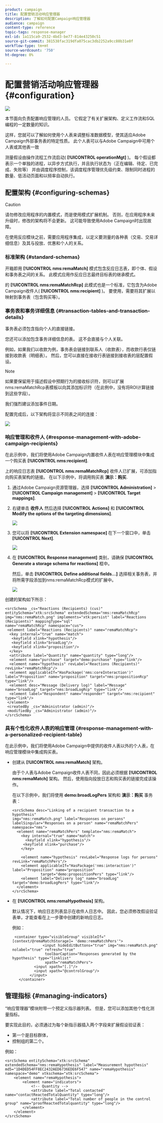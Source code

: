 ```yaml
---
product: campaign
title: 配置营销活动响应管理器
description: 了解如何配置Campaign响应管理器
audience: campaign
content-type: reference
topic-tags: response-manager
exl-id: 1a115ca9-2532-4bd3-be77-814e43250c51
source-git-commit: 381538fac319dfa075cac3db2252a9cc80b31e0f
workflow-type: tm+mt
source-wordcount: '750'
ht-degree: 0%

---
```


# 配置营销活动响应管理器{#configuration}

![](../../assets/v7-only.svg)

本节面向负责配置响应管理的人员。 它假定了有关扩展架构、定义工作流和SQL编程的一定数量的知识。

这样，您就可以了解如何使用个人表来调整标准数据模型，使其适应Adobe Campaign外部事务表的特定性质。 此个人表可以与Adobe Campaign中可用个人表或其他表一致

测量假设由操作流程工作流启动( **[!UICONTROL operationMgt]** )。 每个假设都表示一个单独的进程，以异步方式执行，并且执行状态为（正在编辑、待定、已完成、失败等） 并由调度程序控制，该调度程序管理优先级约束、限制同时进程的数量、低活动页面和以频率自动执行。

## 配置架构 {#configuring-schemas}

>[!CAUTION]
>
>请勿修改应用程序的内置模式，而是使用模式扩展机制。 否则，在应用程序未来升级时，修改的架构将不会更新。 这可能导致使用Adobe Campaign时出现故障。

在使用反应模块之前，需要应用程序集成，以定义要测量的各种表（交易、交易详细信息）及其与投放、优惠和个人的关系。

### 标准架构 {#standard-schemas}

开箱即用 **[!UICONTROL nms:remaMatch]** 模式包含反应日志表，即个体、假设和事务表之间的关系。 此模式应用作反应日志最终目标表的继承模式。

的 **[!UICONTROL nms:remaMatchRcp]** 此模式也是一个标准，它包含为Adobe Campaign收件人( **[!UICONTROL nms:recipient]** )。 要使用，需要将其扩展以映射到事务表（包含购买等）。

### 事务表和事务详细信息 {#transaction-tables-and-transaction-details}

事务表必须包含指向个人的直接链接。

您还可以添加包含事务详细信息的表。 这不会直接与个人关联。

例如，如果我们以收款为例，事务表会链接到联系人（收款表），而收款行表仅链接到收款表（明细表）。 然后，您可以直接在接收行表链接到接收表的层配置假设。

>[!NOTE]
>
>如果要保留用于描述假设中预期行为的接收标识符，则可以扩展nms:remaMatchRcp表模板以向其添加标识符（在此例中，没有将ROI计算链接到这些字段）。

我们强烈建议添加事件日期。

配置完成后，以下架构将显示不同表之间的连接：

![](assets/response_data_model.png)

### 响应管理和收件人 {#response-management-with-adobe-campaign-recipients}

在此示例中，我们将使用Adobe Campaign内置收件人表在响应管理模块中集成一个购买表 **[!UICONTROL nms:recipient]**.

上的响应日志表 **[!UICONTROL nms:remaMatchRcp]** 收件人已扩展，可添加指向购买表架构的链接。 在以下示例中，将调用购买表 **演示：购买**.

1. 通过Adobe Campaign资源管理器，选择 **[!UICONTROL Administration]** > **[!UICONTROL Campaign management]** > **[!UICONTROL Target mappings]**.
1. 右键单击 **收件人** 然后选择 **[!UICONTROL Actions]** 和 **[!UICONTROL Modify the options of the targeting dimensions]**.

   ![](assets/delivery_mapping1.png)

1. 您可以将 **[!UICONTROL Extension namespace]** 在下一个窗口中，单击 **[!UICONTROL Next]**.

   ![](assets/delivery_mapping2.png)

1. 在 **[!UICONTROL Response management]** 类别，请确保 **[!UICONTROL Generate a storage schema for reactions]** 框中。

   然后，单击 **[!UICONTROL Define additional fields...]** 选择相关事务表，并将所需字段添加到nms:remaMatchRcp模式的扩展中。

   ![](assets/delivery_mapping3.png)

创建的架构如下所示：

```
<srcSchema _cs="Reactions (Recipients) (cus)" entitySchema="xtk:srcSchema" extendedSchema="nms:remaMatchRcp" 
img="nms:remaMatch.png" implements="xtk:persist" label="Reactions (Recipients)" mappingType="sql"
name="remaMatchRcp" namespace="cus">  
 <element label="Reactions (Recipients)" name="remaMatchRcp">    
  <key internal="true" name="match">      
   <keyfield xlink="hypothesis"/>      
   <keyfield xlink="broadLog"/>      
   <keyfield xlink="proposition"/>    
  </key>    
  <attribute label="Quantity" name="quantity" type="long"/>    
  <element name="purchase" target="demo:purchase" type="link"/>    
  <element name="hypothesis" revLabel="Reactions (Recipients)" revLink="remaMatchRcp"/>    
  <element applicableIf="HasPackage('nms:coreInteraction')" label="Proposition" name="proposition" target="nms:propositionRcp" type="link"/>   
  <element desc="Message (Delivery log)" label="Message" name="broadLog" target="nms:broadLogRcp" type="link"/>    
  <element label="Respondent" name="responder" target="nms:recipient" type="link"/>  
 </element>  
 <createdBy _cs="Administrator (admin)"/>  
 <modifiedBy _cs="Administrator (admin)"/>
</srcSchema>
```

### 具有个性化收件人表的响应管理 {#response-management-with-a-personalized-recipient-table}

在此示例中，我们将使用Adobe Campaign中提供的收件人表以外的个人表，在响应管理模块中集成购买表。

* 创建从 **[!UICONTROL nms:remaMatch]** 架构。

   由于个人表与Adobe Campaign收件人表不同，因此必须根据 **[!UICONTROL nms:remaMatch]** 架构。 然后，使用指向投放日志和购买表的链接完成该操作。

   在以下示例中，我们将使用 **demo:broadLogPers** 架构和 **演示：购买** 事务表：

   ```
   <srcSchema desc="Linking of a recipient transaction to a hypothesis"    
   img="nms:remaMatch.png" label="Responses on persons" labelSingular="Responses on a person" name="remaMatchPers" namespace="nms">
     <element name="remaMatchPers" template="nms:remaMatch">
       <key internal="true" name="match">
         <keyfield xlink="hypothesis"/>
        <keyfield xlink="purchase"/>
       </key>
   
       <element name="hypothesis" revLabel="Response logs for persons" revLink="remaMatchPers"/>
       <element applicableIf="HasPackage('nms:interaction')" label="Proposition" name="proposition"
                target="demo:propositionPers" type="link"/>
       <element label="Delivery log" name="broadLog" target="demo:broadLogPers" type="link"/>
     </element>
   </srcSchema>
   ```

* 在 **[!UICONTROL nms:remaHypothesis]** 架构。

   默认情况下，响应日志列表显示在收件人日志中。 因此，您必须修改假设验证表单，才能查看在上一步骤中创建的新响应日志。

   例如：

   ```
    <container type="visibleGroup" visibleIf="[context/@remaMatchStorage]= 'demo:remaMatchPers'">
                 <input hideEditButtons="true" img="nms:remaMatch.png" nolabel="true" refresh="true"
                  toolbarCaption="Responses generated by the hypothesis" type="linklist"
                  xpath="remaMatchPers">
             <input xpath="[.]"/>
             <input xpath="@controlGroup"/>
           </input>
      </container> 
   ```

## 管理指标 {#managing-indicators}

“响应管理器”模块附带一个预定义指示器列表。 但是，您可以添加其他个性化测量指标。

要实现此目的，必须通过为每个新指示器插入两个字段来扩展假设验证表：

* 第一个是目标群体，
* 控制组的第二个。

例如：

```
<srcSchema entitySchema="xtk:srcSchema" extendedSchema="nms:remaHypothesis" label="Measurement hypothesis" 
md5="1D4DED54FF8EC2432AED6736EDE6F547" name="remaHypothesis" namespace="demo" xtkschema="xtk:srcSchema">  
    <element name="remaHypothesis">    
        <element name="indicators">      
            <!-- Quantity -->      
            <attribute label="Total contacted" name="contactReactedTotalQuantity" type="long"/>
            <attribute label="Total number of people in the control group" name="proofReactedTotalquantity" type="long"/> 
        </element> 
    </element>
</srcSchema>
```
